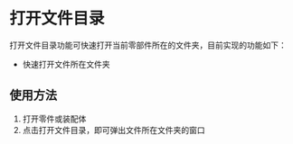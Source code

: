 # 打开文件目录

打开文件目录功能可快速打开当前零部件所在的文件夹，目前实现的功能如下：

- 快速打开文件所在文件夹

## 使用方法

1. 打开零件或装配体
2. 点击打开文件目录，即可弹出文件所在文件夹的窗口